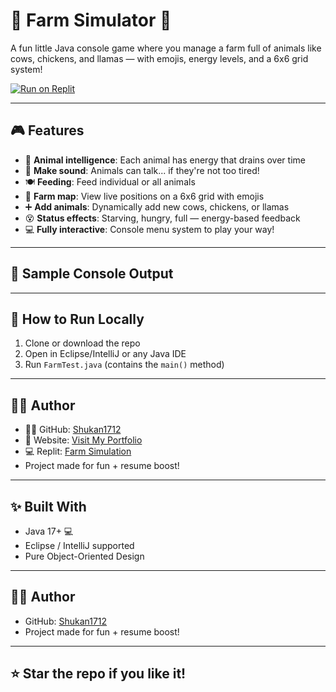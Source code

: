 # 🐄 Farm Simulator 🌾
A fun little Java console game where you manage a farm full of animals like cows, chickens, and llamas — with emojis, energy levels, and a 6x6 grid system!


[![Run on Replit](https://replit.com/badge/github/Shukan1712/FarmSimulator)](https://replit.com/@shukan17/Farm-Simulation)

---

## 🎮 Features

- 🧠 **Animal intelligence**: Each animal has energy that drains over time
- 🐔 **Make sound**: Animals can talk... if they're not too tired!
- 🍽️ **Feeding**: Feed individual or all animals
- 🧭 **Farm map**: View live positions on a 6x6 grid with emojis
- ➕ **Add animals**: Dynamically add new cows, chickens, or llamas
- 😵 **Status effects**: Starving, hungry, full — energy-based feedback
- 💻 **Fully interactive**: Console menu system to play your way!

---

## 📸 Sample Console Output


---

## 🚀 How to Run Locally

1. Clone or download the repo
2. Open in Eclipse/IntelliJ or any Java IDE
3. Run `FarmTest.java` (contains the `main()` method)

---


## 👨‍🔧 Author

- 👨‍💻 GitHub: [Shukan1712](https://github.com/Shukan1712)
- 🌱 Website: [Visit My Portfolio](https://sites.google.com/view/shukan-shah/about-me) 
- 💻 Replit: [Farm Simulation](https://replit.com/@shukan17/Farm-Simulation)
- Project made for fun + resume boost!

  
---

## ✨ Built With

- Java 17+ 💻
- Eclipse / IntelliJ supported
- Pure Object-Oriented Design

---

## 👨‍🔧 Author

- GitHub: [Shukan1712](https://github.com/Shukan1712)
- Project made for fun + resume boost!

---

## ⭐️ Star the repo if you like it!
